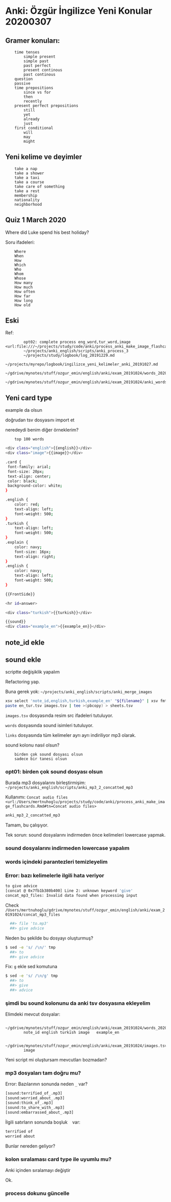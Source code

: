 
# Anki: Özgür İngilizce Yeni Konular 20200307 

## Gramer konuları:

		time tenses
			simple present
			simple past
			past perfect
			present continous
			past continous
		question
		passive
		time prepositions
			since vs for
			then
			recently
		present perfect prepositions
			still
			yet
			already
			just
		first conditional
			will
			may
			might

## Yeni kelime ve deyimler

		take a nap
		take a shower
		take a taxi
		take a course
		take care of something
		take a rest
		membership
		nationality
		neighborhood

## Quiz 1 March 2020

Where did Luke spend his best holiday?

Soru ifadeleri:

		Where 
		When
		How
		Which
		Who
		Whom
		Whose
		How many
		How much
		How often
		How far
		How long
		How old

## Eski

Ref: 

			opt02: complete process eng_word,tur_word,image <url:file:///~/projects/study/code/anki/process_anki_make_image_flashcards.Rmd#r=g_10821>
			~/projects/anki_english/scripts/anki_process_3
			~/projects/study/logbook/log_20191229.md
			~/projects/myrepo/logbook/ingilizce_yeni_kelimeler_anki_20191027.md
			~/gdrive/mynotes/stuff/ozgur_emin/english/anki/exam_20191024/words_20200114.tsv
			~/gdrive/mynotes/stuff/ozgur_emin/english/anki/exam_20191024/anki_words_20200114.tsv.txt

## Yeni card type

example da olsun

doğrudan tsv dosyasını import et

neredeydi benim diğer örneklerim?

		top 100 words

``` bash
<div class="english">{{english}}</div>
<div class="image">{{image}}</div>
``` 

``` bash
.card {
 font-family: arial;
 font-size: 20px;
 text-align: center;
 color: black;
 background-color: white;
}

.english {
	color: red;
	text-align: left;
	font-weight: 500;
}
.turkish {
	text-align: left;
	font-weight: 500;
}
.explain {
	color: navy;
	font-size: 16px;
	text-align: right;
}
.english {
	color: navy;
	text-align: left;
	font-weight: 500;
}
``` 

``` bash
{{FrontSide}}

<hr id=answer>

<div class="turkish">{{turkish}}</div>

{{sound}}
<div class="example_en">{{example_en}}</div>
``` 

## note_id ekle

## sound ekle

scriptte değişiklik yapalım

Refactoring yap.

Buna gerek yok: `~/projects/anki_english/scripts/anki_merge_images`

``` bash
xsv select 'note_id,english,turkish,example_en' "${filename}" | xsv fmt -t '\t' > en_tur.tsv
paste en_tur.tsv images.tsv | tee >(pbcopy) > sheets.tsv
``` 

`images.tsv` dosyasında resim src ifadeleri tutuluyor.

`words` dosyasında sound isimleri tutuluyor.

`links` dosyasında tüm kelimeler ayrı ayrı indiriliyor mp3 olarak.

sound kolonu nasıl olsun?

		birden çok sound dosyası olsun
		sadece bir tanesi olsun

### opt01: birden çok sound dosyası olsun

Burada mp3 dosyalarını birleştirmişim: `~/projects/anki_english/scripts/anki_mp3_2_concatted_mp3`

Kullanımı: `Concat audio files <url:/Users/mertnuhoglu/projects/study/code/anki/process_anki_make_image_flashcards.Rmd#tn=Concat audio files>`

``` bash
anki_mp3_2_concatted_mp3
``` 

Tamam, bu çalışıyor.

Tek sorun: sound dosyalarını indirmeden önce kelimeleri lowercase yapmak.

### sound dosyalarını indirmeden lowercase yapalım

### words içindeki parantezleri temizleyelim

### Error: bazı kelimelerle ilgili hata veriyor

``` bash
to give advice
[concat @ 0x7fb1b380b400] Line 2: unknown keyword 'give'
concat_mp3_files: Invalid data found when processing input
``` 

Check `/Users/mertnuhoglu/gdrive/mynotes/stuff/ozgur_emin/english/anki/exam_20191024/concat_mp3_files`

``` bash
  ##> file 'to.mp3'
  ##> give advice
``` 

Neden bu şekilde bu dosyayı oluşturmuş?

``` bash
$ sed -e 's/ /\n/' tmp
  ##> to
  ##> give advice
``` 

Fix: `g` ekle sed komutuna

``` bash
$ sed -e 's/ /\n/g' tmp
  ##> to
  ##> give
  ##> advice
``` 

### şimdi bu sound kolonunu da anki tsv dosyasına ekleyelim

Elimdeki mevcut dosyalar:

			~/gdrive/mynotes/stuff/ozgur_emin/english/anki/exam_20191024/words_20200307.tsv
			note_id	english	turkish	image	example_en

			~/gdrive/mynotes/stuff/ozgur_emin/english/anki/exam_20191024/images.tsv
			image

Yeni script mi oluştursam mevcutları bozmadan?

### mp3 dosyaları tam doğru mu?

Error: Bazılarının sonunda neden `_` var?

``` bash
[sound:terrified_of_.mp3]
[sound:worried_about_.mp3]
[sound:think_of_.mp3]
[sound:to_share_with_.mp3]
[sound:embarrassed_about_.mp3]
``` 

İlgili satırların sonunda boşluk ` ` var:

``` bash
terrified of 
worried about 
``` 

Bunlar nereden geliyor?

### kolon sıralaması card type ile uyumlu mu?

Anki içinden sıralamayı değiştir

Ok.

### process dokunu güncelle
